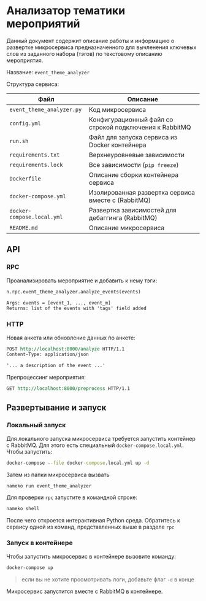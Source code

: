 # Анализатор тематики мероприятий

Данный документ содержит описание работы и информацию о развертке микросервиса предназначенного для вычленения ключевых слов из заданного набора (тэгов) по текстовому описанию мероприятия.

Название: `event_theme_analyzer`

Структура сервиса:

| Файл                       | Описание                                                |
| -------------------------- | ------------------------------------------------------- |
| `event_theme_analyzer.py`  | Код микросервиса                                        |
| `config.yml`               | Конфигурационный файл со строкой подключения к RabbitMQ |
| `run.sh`                   | Файл для запуска сервиса из Docker контейнера           |
| `requirements.txt`         | Верхнеуровневые зависимости                             |
| `requirements.lock`        | Все зависимости (`pip freeze`)                          |
| `Dockerfile`               | Описание сборки контейнера сервиса                      |
| `docker-compose.yml`       | Изолированная развертка сервиса вместе с (RabbitMQ)     |
| `docker-compose.local.yml` | Развертка зависимостей для дебаггинга (RabbitMQ)        |
| `README.md`                | Описание микросервиса                                   |

## API

### RPC

Проанализировать мероприятие и добавить к нему тэги:

```bat
n.rpc.event_theme_analyzer.analyze_events(events)

Args: events = [event_1, ..., event_m]
Returns: list of the events with 'tags' field added
```

### HTTP

Новая анкета или обновление данных по анкете:

```rst
POST http://localhost:8000/analyze HTTP/1.1
Content-Type: application/json

'... a description of the event ...'
```

Препроцессинг мероприятия:

```rst
GET http://localhost:8000/preprocess HTTP/1.1
```

## Развертывание и запуск

### Локальный запуск

Для локального запуска микросервиса требуется запустить контейнер с RabbitMQ. Для этого есть специальный `docker-compose.local.yml`. Чтобы запустить:

```bat
docker-compose --file docker-compose.local.yml up -d
```

Затем из папки микросервиса вызвать

```bat
nameko run event_theme_analyzer
```

Для проверки `rpc` запустите в командной строке:

```bat
nameko shell
```

После чего откроется интерактивная Python среда. Обратитесь к сервису одной из команд, представленных выше в разделе `rpc`

### Запуск в контейнере

Чтобы запустить микросервис в контейнере вызовите команду:

```bat
docker-compose up
```

> если вы не хотите просмотривать логи, добавьте флаг `-d` в конце

Микросервис запустится вместе с RabbitMQ в контейнере.
